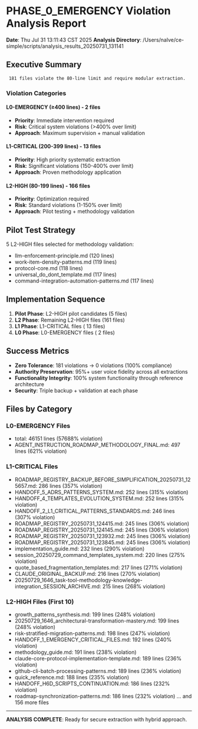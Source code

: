 # PHASE_0_EMERGENCY Violation Analysis Report

**Date**: Thu Jul 31 13:11:43 CST 2025
**Analysis Directory**: /Users/nalve/ce-simple/scripts/analysis_results_20250731_131141

## Executive Summary

     181 files violate the 80-line limit and require modular extraction.

### Violation Categories

#### L0-EMERGENCY (≥400 lines) -        2 files
- **Priority**: Immediate intervention required
- **Risk**: Critical system violations (>400% over limit)
- **Approach**: Maximum supervision + manual validation

#### L1-CRITICAL (200-399 lines) -       13 files  
- **Priority**: High priority systematic extraction
- **Risk**: Significant violations (150-400% over limit)
- **Approach**: Proven methodology application

#### L2-HIGH (80-199 lines) -      166 files
- **Priority**: Optimization required
- **Risk**: Standard violations (1-150% over limit)  
- **Approach**: Pilot testing + methodology validation

## Pilot Test Strategy

5 L2-HIGH files selected for methodology validation:
- llm-enforcement-principle.md (120 lines)
- work-item-density-patterns.md (119 lines)
- protocol-core.md (118 lines)
- universal_do_dont_template.md (117 lines)
- command-integration-automation-patterns.md (117 lines)

## Implementation Sequence

1. **Pilot Phase**: L2-HIGH pilot candidates (5 files)
2. **L2 Phase**: Remaining L2-HIGH files (161 files)
3. **L1 Phase**: L1-CRITICAL files (      13 files)
4. **L0 Phase**: L0-EMERGENCY files (       2 files)

## Success Metrics

- **Zero Tolerance**:      181 violations → 0 violations (100% compliance)
- **Authority Preservation**: 95%+ user voice fidelity across all extractions
- **Functionality Integrity**: 100% system functionality through reference architecture
- **Security**: Triple backup + validation at each phase

## Files by Category

### L0-EMERGENCY Files
- total: 46151 lines (57688% violation)
- AGENT_INSTRUCTION_ROADMAP_METHODOLOGY_FINAL.md: 497 lines (621% violation)

### L1-CRITICAL Files  
- ROADMAP_REGISTRY_BACKUP_BEFORE_SIMPLIFICATION_20250731_125657.md: 286 lines (357% violation)
- HANDOFF_5_ADRS_PATTERNS_SYSTEM.md: 252 lines (315% violation)
- HANDOFF_4_TEMPLATES_EVOLUTION_SYSTEM.md: 252 lines (315% violation)
- HANDOFF_2_L1_CRITICAL_PATTERNS_STANDARDS.md: 246 lines (307% violation)
- ROADMAP_REGISTRY_20250731_124415.md: 245 lines (306% violation)
- ROADMAP_REGISTRY_20250731_124145.md: 245 lines (306% violation)
- ROADMAP_REGISTRY_20250731_123932.md: 245 lines (306% violation)
- ROADMAP_REGISTRY_20250731_123845.md: 245 lines (306% violation)
- implementation_guide.md: 232 lines (290% violation)
- session_20250729_command_templates_system.md: 220 lines (275% violation)
- quote_based_fragmentation_templates.md: 217 lines (271% violation)
- CLAUDE_ORIGINAL_BACKUP.md: 216 lines (270% violation)
- 20250729_1646_task-tool-methodology-knowledge-integration_SESSION_ARCHIVE.md: 215 lines (268% violation)

### L2-HIGH Files (First 10)
- growth_patterns_synthesis.md: 199 lines (248% violation)
- 20250729_1646_architectural-transformation-mastery.md: 199 lines (248% violation)
- risk-stratified-migration-patterns.md: 198 lines (247% violation)
- HANDOFF_1_EMERGENCY_CRITICAL_FILES.md: 192 lines (240% violation)
- methodology_guide.md: 191 lines (238% violation)
- claude-core-protocol-implementation-template.md: 189 lines (236% violation)
- github-cli-batch-processing-patterns.md: 189 lines (236% violation)
- quick_reference.md: 188 lines (235% violation)
- HANDOFF_H6D_SCRIPTS_CONTINUATION.md: 186 lines (232% violation)
- roadmap-synchronization-patterns.md: 186 lines (232% violation)
... and 156 more files

---
**ANALYSIS COMPLETE**: Ready for secure extraction with hybrid approach.
